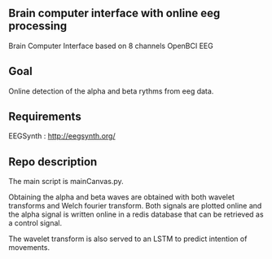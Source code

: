 ## Brain computer interface with online eeg processing
Brain Computer Interface based on 8 channels OpenBCI EEG

## Goal
Online detection of the alpha and beta rythms from eeg data.

## Requirements
EEGSynth : http://eegsynth.org/

## Repo description
The main script is mainCanvas.py.

Obtaining the alpha and beta waves are obtained with both wavelet transforms and Welch fourier transform.
Both signals are plotted online and the alpha signal is written online in a redis database that can be retrieved
as a control signal.

The wavelet transform is also served to an LSTM to predict intention of movements.
